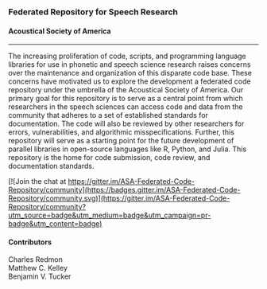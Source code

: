 ### Federated Repository for Speech Research
#### Acoustical Society of America

---

The increasing proliferation of code, scripts, and programming language libraries for use in phonetic and speech science research raises concerns over the maintenance and organization of this disparate code base. These concerns have motivated us to explore the development a federated code repository under the umbrella of the Acoustical Society of America. Our primary goal for this repository is to serve as a central point from which researchers in the speech sciences can access code and data from the community that adheres to a set of established standards for documentation. The code will also be reviewed by other researchers for errors, vulnerabilities, and algorithmic misspecifications. Further, this repository will serve as a starting point for the future development of parallel libraries in open-source languages like R, Python, and Julia. This repository is the home for code submission, code review, and documentation standards.

[![Join the chat at https://gitter.im/ASA-Federated-Code-Repository/community](https://badges.gitter.im/ASA-Federated-Code-Repository/community.svg)](https://gitter.im/ASA-Federated-Code-Repository/community?utm_source=badge&utm_medium=badge&utm_campaign=pr-badge&utm_content=badge)  

#### Contributors
Charles Redmon  
Matthew C. Kelley  
Benjamin V. Tucker  
